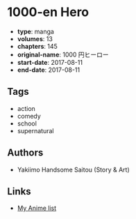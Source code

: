 # 1000-en Hero

-   **type**: manga
-   **volumes**: 13
-   **chapters**: 145
-   **original-name**: 1000 円ヒーロー
-   **start-date**: 2017-08-11
-   **end-date**: 2017-08-11

## Tags

-   action
-   comedy
-   school
-   supernatural

## Authors

-   Yakiimo Handsome Saitou (Story & Art)

## Links

-   [My Anime list](https://myanimelist.net/manga/109360/1000-en_Hero)
